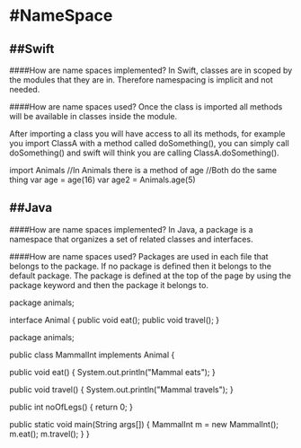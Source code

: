 
#NameSpace
=======
##Swift
--------
####How are name spaces implemented?
In Swift, classes are in scoped by the modules that they are in. Therefore namespacing is implicit and not needed. 

####How are name spaces used?
Once the class is imported all methods will be available in classes inside the module.   

After importing a class you will have access to all its methods, for example you import ClassA with a method called doSomething(), you can simply call doSomething() and swift will think you are calling ClassA.doSomething().


import  Animals
//In Animals there is a method of age
//Both do the same thing
var age = age(16)
var age2 = Animals.age(5)

##Java
---------
####How are name spaces implemented?
In Java, a package is a namespace that organizes a set of related classes and interfaces.

####How are name spaces used?
Packages are used in each file that belongs to the package. If no package is defined then it belongs to the default package. The package is defined at the top of the page by using the package keyword and then the package it belongs to.

package animals;

interface Animal {
   public void eat();
   public void travel();
}

package animals;

public class MammalInt implements Animal {

   public void eat() {
      System.out.println("Mammal eats");
   }

   public void travel() {
      System.out.println("Mammal travels");
   } 

   public int noOfLegs() {
      return 0;
   }

   public static void main(String args[]) {
      MammalInt m = new MammalInt();
      m.eat();
      m.travel();
   }
} 
